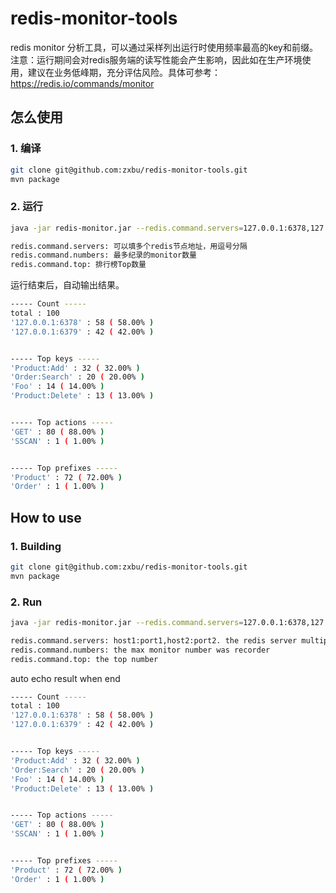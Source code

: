 # redis-monitor-tools
redis monitor 分析工具，可以通过采样列出运行时使用频率最高的key和前缀。注意：运行期间会对redis服务端的读写性能会产生影响，因此如在生产环境使用，建议在业务低峰期，充分评估风险。具体可参考：https://redis.io/commands/monitor
## 怎么使用
### 1. 编译
```bash
git clone git@github.com:zxbu/redis-monitor-tools.git
mvn package
```
### 2. 运行
```bash
java -jar redis-monitor.jar --redis.command.servers=127.0.0.1:6378,127.0.0.1:6379  --redis.command.numbers=1000 --redis.command.top=20

redis.command.servers: 可以填多个redis节点地址，用逗号分隔
redis.command.numbers: 最多纪录的monitor数量
redis.command.top: 排行榜Top数量
```
运行结束后，自动输出结果。
```bash
----- Count -----
total : 100
'127.0.0.1:6378' : 58 ( 58.00% )
'127.0.0.1:6379' : 42 ( 42.00% )


----- Top keys -----
'Product:Add' : 32 ( 32.00% )
'Order:Search' : 20 ( 20.00% )
'Foo' : 14 ( 14.00% )
'Product:Delete' : 13 ( 13.00% )


----- Top actions -----
'GET' : 80 ( 88.00% )
'SSCAN' : 1 ( 1.00% )


----- Top prefixes -----
'Product' : 72 ( 72.00% )
'Order' : 1 ( 1.00% )
```

## How to use

### 1. Building
```bash
git clone git@github.com:zxbu/redis-monitor-tools.git
mvn package
```
### 2. Run
```bash
java -jar redis-monitor.jar --redis.command.servers=127.0.0.1:6378,127.0.0.1:6379  --redis.command.numbers=1000 --redis.command.top=20

redis.command.servers: host1:port1,host2:port2. the redis server multiple address
redis.command.numbers: the max monitor number was recorder
redis.command.top: the top number
```

auto echo result when end
```bash
----- Count -----
total : 100
'127.0.0.1:6378' : 58 ( 58.00% )
'127.0.0.1:6379' : 42 ( 42.00% )


----- Top keys -----
'Product:Add' : 32 ( 32.00% )
'Order:Search' : 20 ( 20.00% )
'Foo' : 14 ( 14.00% )
'Product:Delete' : 13 ( 13.00% )


----- Top actions -----
'GET' : 80 ( 88.00% )
'SSCAN' : 1 ( 1.00% )


----- Top prefixes -----
'Product' : 72 ( 72.00% )
'Order' : 1 ( 1.00% )
```

